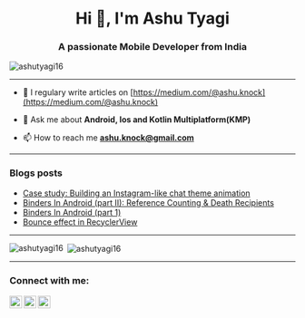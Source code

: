 <h1 align="center">Hi 👋, I'm Ashu Tyagi</h1>
<h3 align="center">A passionate Mobile Developer from India</h3>

<p align="left"> <img src="https://komarev.com/ghpvc/?username=ashutyagi16" alt="ashutyagi16" /> </p>

---

- 📝 I regulary write articles on [https://medium.com/@ashu.knock](https://medium.com/@ashu.knock)

- 💬 Ask me about **Android, Ios and Kotlin Multiplatform(KMP)**

- 📫 How to reach me **ashu.knock@gmail.com**
---
### Blogs posts
<!-- BLOG-POST-LIST:START -->
- [Case study: Building an Instagram-like chat theme animation](https://medium.com/design-bootcamp/instagram-like-chat-theme-animation-32cc56b483ed?source=rss-51a41ea8aaad------2)
- [Binders In Android &lpar;part II&rpar;: Reference Counting &amp; Death Recipients](https://medium.com/@ashu.knock/binders-in-android-part-ii-reference-counting-death-recipients-19d55c8356c3?source=rss-51a41ea8aaad------2)
- [Binders In Android &lpar;part 1&rpar;](https://medium.com/@ashu.knock/binders-in-android-part-1-e875daeb762f?source=rss-51a41ea8aaad------2)
- [Bounce effect in RecyclerView](https://medium.com/mindorks/bounce-effect-in-recyclerview-6463a7f81e5?source=rss-51a41ea8aaad------2)
<!-- BLOG-POST-LIST:END -->
---

<p><img align="left" src="https://github-readme-stats.vercel.app/api/top-langs/?username=ashutyagi16&layout=compact" alt="ashutyagi16" /></p>

<p>&nbsp;<img align="center" src="https://github-readme-stats.vercel.app/api?username=ashutyagi16&show_icons=true" alt="ashutyagi16" /></p>

---
### Connect with me:
[<img align="left" alt="AshuTyagi16 | LinkedIn" width="22px" src="https://cdn.jsdelivr.net/npm/simple-icons@v3/icons/linkedin.svg" />][linkedin]
[<img align="left" alt="AshuTyagi16 | StackOverflow" width="22px" src="https://cdn.jsdelivr.net/npm/simple-icons@v3/icons/stackoverflow.svg" />][stackoverflow]
[<img align="left" alt="AshuTyagi16 | Medium" width="22px" src="https://cdn.jsdelivr.net/npm/simple-icons@v3/icons/medium.svg" />][medium]
</br>

[linkedin]: https://linkedin.com/in/ashutyagi16
[stackoverflow]: https://stackoverflow.com/users/6570945
[medium]: https://medium.com/@ashu.knock
